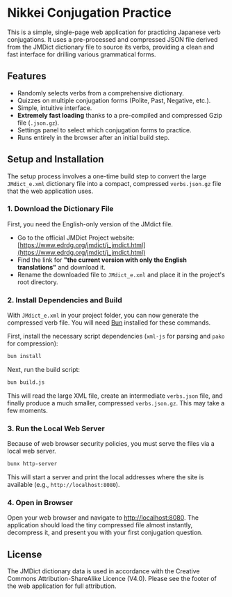 # Nikkei Conjugation Practice

This is a simple, single-page web application for practicing Japanese verb conjugations. It uses a pre-processed and compressed JSON file derived from the JMDict dictionary file to source its verbs, providing a clean and fast interface for drilling various grammatical forms.

## Features

-   Randomly selects verbs from a comprehensive dictionary.
-   Quizzes on multiple conjugation forms (Polite, Past, Negative, etc.).
-   Simple, intuitive interface.
-   **Extremely fast loading** thanks to a pre-compiled and compressed Gzip file (`.json.gz`).
-   Settings panel to select which conjugation forms to practice.
-   Runs entirely in the browser after an initial build step.

## Setup and Installation

The setup process involves a one-time build step to convert the large `JMdict_e.xml` dictionary file into a compact, compressed `verbs.json.gz` file that the web application uses.

### 1. Download the Dictionary File

First, you need the English-only version of the JMdict file.

-   Go to the official JMDict Project website: [https://www.edrdg.org/jmdict/j_jmdict.html](https://www.edrdg.org/jmdict/j_jmdict.html)
-   Find the link for **"the current version with only the English translations"** and download it.
-   Rename the downloaded file to `JMdict_e.xml` and place it in the project's root directory.

### 2. Install Dependencies and Build

With `JMdict_e.xml` in your project folder, you can now generate the compressed verb file. You will need [Bun](https://bun.sh/) installed for these commands.

First, install the necessary script dependencies (`xml-js` for parsing and `pako` for compression):
```bash
bun install
```

Next, run the build script:
```bash
bun build.js
```
This will read the large XML file, create an intermediate `verbs.json` file, and finally produce a much smaller, compressed `verbs.json.gz`. This may take a few moments.

### 3. Run the Local Web Server

Because of web browser security policies, you must serve the files via a local web server.

```bash
bunx http-server
```

This will start a server and print the local addresses where the site is available (e.g., `http://localhost:8080`).

### 4. Open in Browser

Open your web browser and navigate to [http://localhost:8080](http://localhost:8080). The application should load the tiny compressed file almost instantly, decompress it, and present you with your first conjugation question.

## License

The JMDict dictionary data is used in accordance with the Creative Commons Attribution-ShareAlike Licence (V4.0). Please see the footer of the web application for full attribution. 